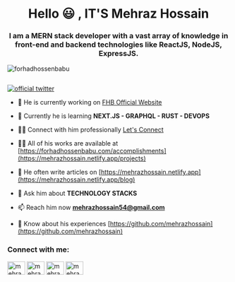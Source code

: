 <!-- Heading Section -->
<h1 align="center">Hello 😃 , IT'S Mehraz Hossain</h1>
<h3 align="center">I am a MERN stack developer with a vast array of knowledge in front-end and backend technologies like ReactJS, NodeJS, ExpressJS.</h3>

<!-- Trophy -->
<p align="left"> <img src="https://komarev.com/ghpvc/?username=forhadhossenbabu&label=Profile%20views&color=0e75b6&style=flat" alt="forhadhossenbabu" /> </p>

<p align="left"> <a href="https://github.com/ryo-ma/github-profile-trophy"><img src="https://github-profile-trophy.vercel.app/?username=forhadhossenbabu" alt="" /></a> </p>

<!-- Social Connectivity -->
<p align="left"> <a href="https://twitter.com/mehraz_h_" target="_blank"><img src="https://img.shields.io/twitter/follow/officialfhb_tw?logo=twitter&style=for-the-badge" alt="official twitter" /></a> </p>

- 🔭 He is currently working on [FHB Official Website](https://mehrazhossain.netlify.app/)

- 🌱 Currently he is learning **NEXT.JS - GRAPHQL - RUST - DEVOPS**

- 👊🏻 Connect with him professionally [Let's Connect](https://mehrazhossain.netlify.app/contact)

- 👨‍💻 All of his works are available at [https://forhadhossenbabu.com/accomplishments](https://mehrazhossain.netlify.app/projects)

- 📝 He often write articles on [https://mehrazhossain.netlify.app](https://mehrazhossain.netlify.app/blog)

- 💬 Ask him about **TECHNOLOGY STACKS**

- 📫 Reach him now **mehrazhossain54@gmail.com**

- 📄 Know about his experiences [https://github.com/mehrazhossain](https://github.com/mehrazhossain)

<!-- connect with me -->
<h3 align="left">Connect with me:</h3>
<p align="left">
<a href="https://twitter.com/mehraz_h_" target="_blank"><img align="center" src="https://raw.githubusercontent.com/rahuldkjain/github-profile-readme-generator/master/src/images/icons/Social/twitter.svg" alt="mehraz hossain's twitter profile" height="30" width="40" /></a>
<a href="https://linkedin.com/in/mehraz-hossain" target="blank"><img align="center" src="https://raw.githubusercontent.com/rahuldkjain/github-profile-readme-generator/master/src/images/icons/Social/linked-in-alt.svg" alt="mehraz hossain's linkedin profile" height="30" width="40" /></a>
<a href="https://fb.com/mehraz.h.apu" target="_blank"><img align="center" src="https://raw.githubusercontent.com/rahuldkjain/github-profile-readme-generator/master/src/images/icons/Social/facebook.svg" alt="mehraz hossain's facebook profile" height="30" width="40" /></a>
<a href="https://instagram.com/mehraz_h_" target="_blank"><img align="center" src="https://raw.githubusercontent.com/rahuldkjain/github-profile-readme-generator/master/src/images/icons/Social/instagram.svg" alt="mehraz hossain's instagram profile.ig" height="30" width="40" /></a>
</p>
